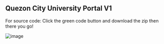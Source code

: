 <h2> Quezon City University Portal V1 </h2>
<p>For source code: Click the green code button and download the zip then there you go!</p>

![image](https://user-images.githubusercontent.com/109978340/212787996-237773e2-8a2b-485d-8c29-5d4d83dca800.png)
